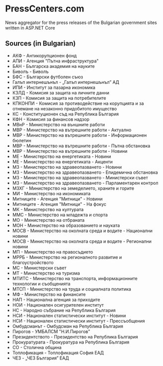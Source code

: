 # PressCenters.com

News aggregator for the press releases of the Bulgarian government sites written in ASP.NET Core

## Sources (in Bulgarian)

* АКФ - Антикорупционен фонд
* АПИ - Агенция "Пътна инфраструктура"
* БАН - Българска академия на науките
* Биволъ - Биволъ
* БФС - Български футболен съюз
* Галъп интернешънъл - „Галъп интернешънъл” АД
* ИПИ - Институт за пазарна икономика
* КЗЛД - Комисия за защита на личните данни
* КЗП - Комисия за защита на потребителите
* КПКОНПИ - Комисия за противодействие на корупцията и за отнемане на незаконно придобитото имущество
* КС - Конституционен съд на Република България
* КФН - Комисия за финансов надзор
* МВнР - Министерство на външните работи
* МВР - Министерство на вътрешните работи - Актуално
* МВР - Министерство на вътрешните работи - Информационен бюлетин
* МВР - Министерство на вътрешните работи - Пътна обстановка
* МВР - Министерство на вътрешните работи - Новини
* МЕ - Министерство на енергетиката - Новини
* МЕ - Министерство на енергетиката - Акценти
* МЗ - Министерство на здравеопазването - Новини
* МЗ - Министерство на здравеопазването - Епидемична обстановка
* МЗ - Министерство на здравеопазването - Министерски съвет
* МЗ - Министерство на здравеопазването - Парламентарен контрол
* МЗХГ - Министерство на земеделието, храните и горите
* МИ - Министерство на икономиката
* Митниците - Агенция "Митници" - Новини
* Митниците - Агенция "Митници" - На фокус
* МК - Министерство на културата
* ММС - Министерство на младежта и спорта
* МО - Министерство на отбраната
* МОН - Министерство на образованието и науката
* МОСВ - Министерство на околната среда и водите - Национални новини
* МОСВ - Министерство на околната среда и водите - Регионални новини
* МП - Министерство на правосъдието
* МРРБ - Министерство на регионалното развитие и благоустройството
* МС - Министерски съвет
* МТ - Министерство на туризма
* МТИТС - Министерство на транспорта, информационните технологии и съобщенията
* МТСП - Министерство на труда и социалната политика
* МФ - Министерство на финансите
* НАП - Национална агенция за приходите
* НОИ - Национален осигурителен институт
* НС - Народно събрание на Република България
* НСИ - Национален статистически институт - Новини
* НСИ - Национален статистически институт - Прессъобщения
* Омбудсманът - Омбудсман на Република България
* Пирогов - УМБАЛСМ "Н.И.Пирогов"
* Президентството - Президентство на Република България
* Прокуратурата - Прокуратура на Република България
* СО - Столична община
* Топлофикация - Топлофикация София ЕАД
* ЧЕЗ - „ЧЕЗ България” ЕАД